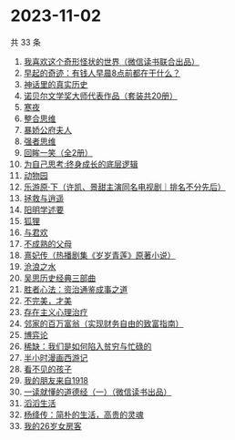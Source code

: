 # 2023-11-02

共 33 条

<!-- BEGIN WEREAD -->
<!-- 最后更新时间 2023-11-02 14:08:09 +0800 -->
1. [我喜欢这个奇形怪状的世界（微信读书联合出品）](https://weread.qq.com/web/bookDetail/17532b00813ab8416g014dc0)
1. [早起的奇迹：有钱人早晨8点前都在干什么？](https://weread.qq.com/web/bookDetail/0bb32090813ab7e9eg011a71)
1. [神话里的真实历史](https://weread.qq.com/web/bookDetail/fd432140813ab82cdg0143f2)
1. [诺贝尔文学奖大师代表作品（套装共20册）](https://weread.qq.com/web/bookDetail/73b32570716b19c173b173b)
1. [寒夜](https://weread.qq.com/web/bookDetail/c2732eb0813ab83d6g016e2d)
1. [整合思维](https://weread.qq.com/web/bookDetail/81b325f0813ab83a9g012ed3)
1. [暴娇公府夫人](https://weread.qq.com/web/bookDetail/25532c80813ab7d71g015c2c)
1. [强者思维](https://weread.qq.com/web/bookDetail/6fc32eb0813ab8305g011b01)
1. [回眸一笑（全2册）](https://weread.qq.com/web/bookDetail/18032310813ab8415g019b91)
1. [为自己思考:终身成长的底层逻辑](https://weread.qq.com/web/bookDetail/dc1326c0813ab8376g017276)
1. [动物园](https://weread.qq.com/web/bookDetail/fd632d3071e3ac09fd6cd6d)
1. [乐游原·下（许凯、景甜主演同名电视剧｜排名不分先后）](https://weread.qq.com/web/bookDetail/cc4328b0813ab840eg019bc6)
1. [拯救与逍遥](https://weread.qq.com/web/bookDetail/a9b32950813ab8407g0191cb)
1. [阳明学述要](https://weread.qq.com/web/bookDetail/86e32470813ab83d2g014f2b)
1. [狐狸](https://weread.qq.com/web/bookDetail/d4c32730813ab83e7g0123f1)
1. [与君欢](https://weread.qq.com/web/bookDetail/18c32a40813ab83dag018fcb)
1. [不成熟的父母](https://weread.qq.com/web/bookDetail/1f032c405ddb491f0218554)
1. [熹妃传（热播剧集《岁岁青莲》原著小说）](https://weread.qq.com/web/bookDetail/a7d326d0813ab8409g01957a)
1. [沧浪之水](https://weread.qq.com/web/bookDetail/7c632ef05a49197c62b53f0)
1. [吴思历史经典三部曲](https://weread.qq.com/web/bookDetail/98932220813ab83c5g0175c0)
1. [胜者心法：资治通鉴成事之道](https://weread.qq.com/web/bookDetail/6ae329f0813ab8415g0145d5)
1. [不完美，才美](https://weread.qq.com/web/bookDetail/0f8327a05ccfbd0f8552c12)
1. [存在主义心理治疗](https://weread.qq.com/web/bookDetail/538320a0813ab83e4g01836b)
1. [邻家的百万富翁（实现财务自由的致富指南）](https://weread.qq.com/web/bookDetail/26532c00813ab83dbg0183ba)
1. [博弈论](https://weread.qq.com/web/bookDetail/86a32490718ea51d86a0045)
1. [稀缺：我们是如何陷入贫穷与忙碌的](https://weread.qq.com/web/bookDetail/36b321405d05b236bb0ce7d)
1. [半小时漫画西游记](https://weread.qq.com/web/bookDetail/83132c80813ab83e8g012bdb)
1. [看不见的孩子](https://weread.qq.com/web/bookDetail/032320f0813ab7c77g0140d1)
1. [我的朋友来自1918](https://weread.qq.com/web/bookDetail/2e132250813ab7d6dg015d53)
1. [一读就懂的道德经（一）（微信读书出品）](https://weread.qq.com/web/bookDetail/19d32440813ab83d8g0152c9)
1. [滔滔生活](https://weread.qq.com/web/bookDetail/47632e40813ab774cg010258)
1. [杨绛传：简朴的生活，高贵的灵魂](https://weread.qq.com/web/bookDetail/cb032d80720559e8cb04fd3)
1. [我的26岁女房客](https://weread.qq.com/web/bookDetail/6dc32200813ab7ed4g01138b)
<!-- END WEREAD -->